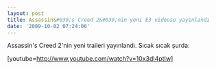 ```yaml
---
layout: post
title: Assassin&#039;s Creed 2&#039;nin yeni E3 videosu yayınlandı
date: '2009-10-02 07:24:06'
---
```


Assassin's Creed 2'nin yeni traileri yayınlandı. Sıcak sıcak şurda:

[youtube=http://www.youtube.com/watch?v=10x3dI4ptIw]